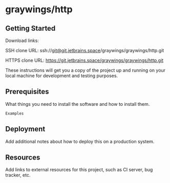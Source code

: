 # graywings/http



## Getting Started

Download links:

SSH clone URL: ssh://git@git.jetbrains.space/graywings/graywings/http.git

HTTPS clone URL: https://git.jetbrains.space/graywings/graywings/http.git



These instructions will get you a copy of the project up and running on your local machine for development and testing purposes.

## Prerequisites

What things you need to install the software and how to install them.

```
Examples
```

## Deployment

Add additional notes about how to deploy this on a production system.

## Resources

Add links to external resources for this project, such as CI server, bug tracker, etc.
